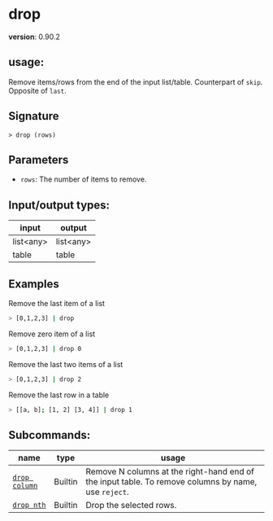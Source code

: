 # drop

**version**: 0.90.2

## **usage**:

Remove items/rows from the end of the input list/table. Counterpart of `skip`. Opposite of `last`.

## Signature

`> drop (rows)`

## Parameters

- `rows`: The number of items to remove.

## Input/output types:

| input       | output      |
| ----------- | ----------- |
| list\<any\> | list\<any\> |
| table       | table       |

## Examples

Remove the last item of a list

```bash
> [0,1,2,3] | drop
```

Remove zero item of a list

```bash
> [0,1,2,3] | drop 0
```

Remove the last two items of a list

```bash
> [0,1,2,3] | drop 2
```

Remove the last row in a table

```bash
> [[a, b]; [1, 2] [3, 4]] | drop 1
```

## Subcommands:

| name                                           | type    | usage                                                                                               |
| ---------------------------------------------- | ------- | --------------------------------------------------------------------------------------------------- |
| [`drop column`](/commands/docs/drop_column.md) | Builtin | Remove N columns at the right-hand end of the input table. To remove columns by name, use `reject`. |
| [`drop nth`](/commands/docs/drop_nth.md)       | Builtin | Drop the selected rows.                                                                             |
